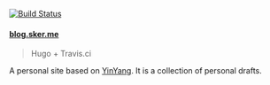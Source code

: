 [![Build Status](https://travis-ci.org/youngshook/youngshook.github.io.svg?branch=source)](https://travis-ci.org/youngshook/youngshook.github.io)

#### [blog.sker.me](https://blog.sker.me)

> Hugo + Travis.ci

A personal site based on [YinYang](https://github.com/joway/hugo-theme-yinyang/). It is a collection of personal drafts.